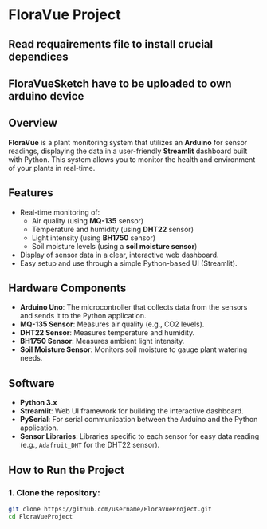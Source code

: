 # FloraVue Project

## Read requairements file to install crucial dependices
## FloraVueSketch have to be uploaded to own arduino device

## Overview

**FloraVue** is a plant monitoring system that utilizes an **Arduino** for sensor readings, displaying the data in a user-friendly **Streamlit** dashboard built with Python. This system allows you to monitor the health and environment of your plants in real-time.

## Features
- Real-time monitoring of:
  - Air quality (using **MQ-135** sensor)
  - Temperature and humidity (using **DHT22** sensor)
  - Light intensity (using **BH1750** sensor)
  - Soil moisture levels (using a **soil moisture sensor**)
- Display of sensor data in a clear, interactive web dashboard.
- Easy setup and use through a simple Python-based UI (Streamlit).

## Hardware Components
- **Arduino Uno**: The microcontroller that collects data from the sensors and sends it to the Python application.
- **MQ-135 Sensor**: Measures air quality (e.g., CO2 levels).
- **DHT22 Sensor**: Measures temperature and humidity.
- **BH1750 Sensor**: Measures ambient light intensity.
- **Soil Moisture Sensor**: Monitors soil moisture to gauge plant watering needs.

## Software
- **Python 3.x**
- **Streamlit**: Web UI framework for building the interactive dashboard.
- **PySerial**: For serial communication between the Arduino and the Python application.
- **Sensor Libraries**: Libraries specific to each sensor for easy data reading (e.g., `Adafruit_DHT` for the DHT22 sensor).

## How to Run the Project

### 1. Clone the repository:
```bash
git clone https://github.com/username/FloraVueProject.git
cd FloraVueProject

